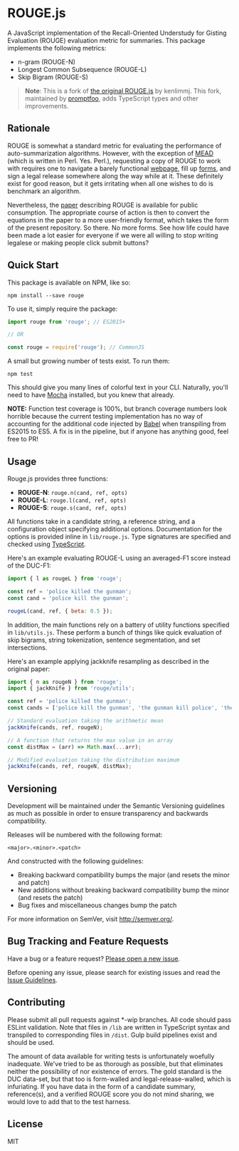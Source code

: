 # ROUGE.js

A JavaScript implementation of the Recall-Oriented Understudy for Gisting Evaluation (ROUGE) evaluation metric for summaries. This package implements the following metrics:

- n-gram (ROUGE-N)
- Longest Common Subsequence (ROUGE-L)
- Skip Bigram (ROUGE-S)

> **Note**: This is a fork of [the original ROUGE.js](https://github.com/kenlimmj/rouge) by kenlimmj. This fork, maintained by [promptfoo](https://promptfoo.dev/), adds TypeScript types and other improvements.

## Rationale

ROUGE is somewhat a standard metric for evaluating the performance of auto-summarization algorithms. However, with the exception of [MEAD](http://www.summarization.com/mead/) (which is written in Perl. Yes. Perl.), requesting a copy of ROUGE to work with requires one to navigate a barely functional [webpage](http://www.isi.edu/licensed-sw/see/rouge/), fill up [forms](http://www.berouge.com/Pages/DownloadROUGE.aspx), and sign a legal release somewhere along the way while at it. These definitely exist for good reason, but it gets irritating when all one wishes to do is benchmark an algorithm.

Nevertheless, the [paper](http://www.aclweb.org/anthology/W04-1013) describing ROUGE is available for public consumption. The appropriate course of action is then to convert the equations in the paper to a more user-friendly format, which takes the form of the present repository. So there. No more forms. See how life could have been made a lot easier for everyone if we were all willing to stop writing legalese or making people click submit buttons?

## Quick Start

This package is available on NPM, like so:

```shell
npm install --save rouge
```

To use it, simply require the package:

```javascript
import rouge from 'rouge'; // ES2015+

// OR

const rouge = require('rouge'); // CommonJS
```

A small but growing number of tests exist. To run them:

```shell
npm test
```

This should give you many lines of colorful text in your CLI. Naturally, you'll need to have [Mocha](https://mochajs.org/) installed, but you knew that already.

**NOTE:** Function test coverage is 100%, but branch coverage numbers look horrible because the current testing implementation has no way of accounting for the additional code injected by [Babel](https://babeljs.io/) when transpiling from ES2015 to ES5. A fix is in the pipeline, but if anyone has anything good, feel free to PR!

## Usage

Rouge.js provides three functions:

- **ROUGE-N**: `rouge.n(cand, ref, opts)`
- **ROUGE-L**: `rouge.l(cand, ref, opts)`
- **ROUGE-S**: `rouge.s(cand, ref, opts)`

All functions take in a candidate string, a reference string, and a configuration object specifying additional options. Documentation for the options is provided inline in `lib/rouge.js`. Type signatures are specified and checked using [TypeScript](https://www.typescriptlang.org/).

Here's an example evaluating ROUGE-L using an averaged-F1 score instead of the DUC-F1:

```javascript
import { l as rougeL } from 'rouge';

const ref = 'police killed the gunman';
const cand = 'police kill the gunman';

rougeL(cand, ref, { beta: 0.5 });
```

In addition, the main functions rely on a battery of utility functions specified in `lib/utils.js`. These perform a bunch of things like quick evaluation of skip bigrams, string tokenization, sentence segmentation, and set intersections.

Here's an example applying jackknife resampling as described in the original paper:

```javascript
import { n as rougeN } from 'rouge';
import { jackKnife } from 'rouge/utils';

const ref = 'police killed the gunman';
const cands = ['police kill the gunman', 'the gunman kill police', 'the gunman police killed'];

// Standard evaluation taking the arithmetic mean
jackKnife(cands, ref, rougeN);

// A function that returns the max value in an array
const distMax = (arr) => Math.max(...arr);

// Modified evaluation taking the distribution maximum
jackKnife(cands, ref, rougeN, distMax);
```

## Versioning

Development will be maintained under the Semantic Versioning guidelines as much as possible in order to ensure transparency and backwards compatibility.

Releases will be numbered with the following format:

`<major>.<minor>.<patch>`

And constructed with the following guidelines:

- Breaking backward compatibility bumps the major (and resets the minor and patch)
- New additions without breaking backward compatibility bump the minor (and resets the patch)
- Bug fixes and miscellaneous changes bump the patch

For more information on SemVer, visit http://semver.org/.

## Bug Tracking and Feature Requests

Have a bug or a feature request? [Please open a new issue](https://github.com/promptfoo/rouge/issues).

Before opening any issue, please search for existing issues and read the [Issue Guidelines](CONTRIBUTING.md).

## Contributing

Please submit all pull requests against \*-wip branches. All code should pass ESLint validation. Note that files in `/lib` are written in TypeScript syntax and transpiled to corresponding files in `/dist`. Gulp build pipelines exist and should be used.

The amount of data available for writing tests is unfortunately woefully inadequate. We've tried to be as thorough as possible, but that eliminates neither the possibility of nor existence of errors. The gold standard is the DUC data-set, but that too is form-walled and legal-release-walled, which is infuriating. If you have data in the form of a candidate summary, reference(s), and a verified ROUGE score you do not mind sharing, we would love to add that to the test harness.

## License

MIT
